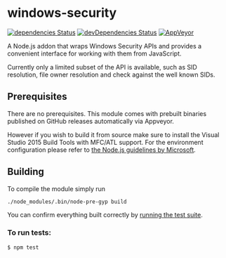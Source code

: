 # windows-security
[![dependencies Status](https://david-dm.org/mullvad/windows-security/status.svg)](https://david-dm.org/mullvad/windows-security)
[![devDependencies Status](https://david-dm.org/mullvad/windows-security/dev-status.svg)](https://david-dm.org/mullvad/windows-security?type=dev)
[![AppVeyor](https://img.shields.io/appveyor/ci/mullvad/windows-security.svg)](https://ci.appveyor.com/project/mullvad/windows-security)

A Node.js addon that wraps Windows Security APIs and provides a convenient interface for working with them from JavaScript.

Currently only a limited subset of the API is available, such as SID resolution, file owner resolution and check against the well known SIDs.

## Prerequisites

There are no prerequisites. This module comes with prebuilt binaries published on GitHub releases automatically via Appveyor.

However if you wish to build it from source make sure to install the Visual Studio 2015 Build Tools with MFC/ATL support. For the environment configuration please refer to [the Node.js guidelines by Microsoft](https://github.com/Microsoft/nodejs-guidelines/blob/master/windows-environment.md#environment-setup-and-configuration).

## Building

To compile the module simply run

```
./node_modules/.bin/node-pre-gyp build
```

You can confirm everything built correctly by [running the test suite](#to-run-tests).

### To run tests:

```
$ npm test
```
